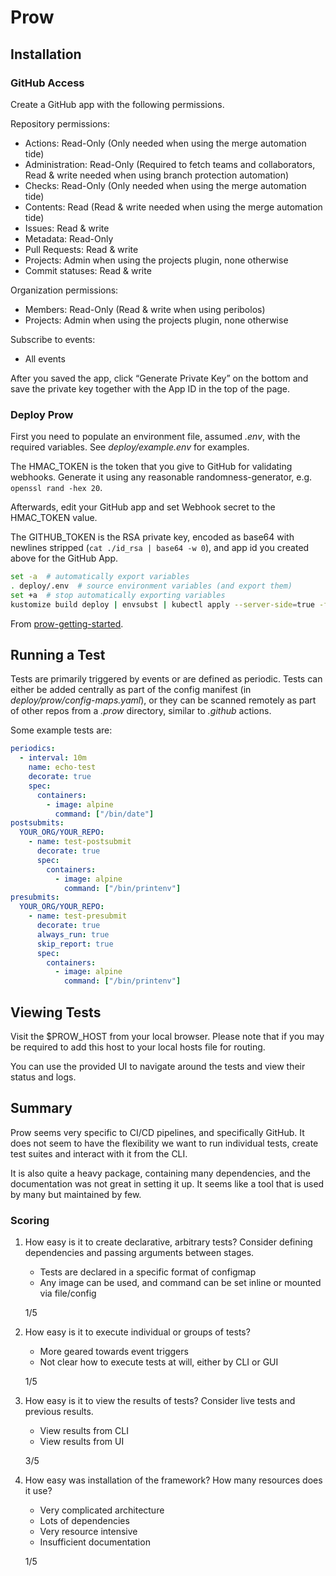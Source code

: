# Prow

## Installation

### GitHub Access

Create a GitHub app with the following permissions.

Repository permissions:

- Actions: Read-Only (Only needed when using the merge automation tide)
- Administration: Read-Only (Required to fetch teams and collaborators, Read & write needed when using branch protection automation)
- Checks: Read-Only (Only needed when using the merge automation tide)
- Contents: Read (Read & write needed when using the merge automation tide)
- Issues: Read & write
- Metadata: Read-Only
- Pull Requests: Read & write
- Projects: Admin when using the projects plugin, none otherwise
- Commit statuses: Read & write

Organization permissions:

- Members: Read-Only (Read & write when using peribolos)
- Projects: Admin when using the projects plugin, none otherwise

Subscribe to events:

- All events

After you saved the app, click “Generate Private Key” on the bottom and save the private key together with the App ID in the top of the page.

### Deploy Prow

First you need to populate an environment file, assumed _.env_, with the required variables. See _deploy/example.env_ for examples.

The HMAC_TOKEN is the token that you give to GitHub for validating webhooks. Generate it using any reasonable randomness-generator, e.g. `openssl rand -hex 20`.

Afterwards, edit your GitHub app and set Webhook secret to the HMAC_TOKEN value.

The GITHUB_TOKEN is the RSA private key, encoded as base64 with newlines stripped (`cat ./id_rsa | base64 -w 0`), and app id you created above for the GitHub App.

```bash
set -a  # automatically export variables
. deploy/.env  # source environment variables (and export them)
set +a  # stop automatically exporting variables
kustomize build deploy | envsubst | kubectl apply --server-side=true -f -  # substitute templated environment vars and apply manifests
```

From [prow-getting-started](https://docs.prow.k8s.io/docs/getting-started-deploy/).

## Running a Test

Tests are primarily triggered by events or are defined as periodic. Tests can either be added centrally as part of the config manifest (in _deploy/prow/config-maps.yaml_), or they can be scanned remotely as part of other repos from a _.prow_ directory, similar to _.github_ actions.

Some example tests are:

```yaml
periodics:
  - interval: 10m
    name: echo-test
    decorate: true
    spec:
      containers:
        - image: alpine
          command: ["/bin/date"]
postsubmits:
  YOUR_ORG/YOUR_REPO:
    - name: test-postsubmit
      decorate: true
      spec:
        containers:
          - image: alpine
            command: ["/bin/printenv"]
presubmits:
  YOUR_ORG/YOUR_REPO:
    - name: test-presubmit
      decorate: true
      always_run: true
      skip_report: true
      spec:
        containers:
          - image: alpine
            command: ["/bin/printenv"]
```

## Viewing Tests

Visit the $PROW_HOST from your local browser. Please note that if you may be required to add this host to your local hosts file for routing.

You can use the provided UI to navigate around the tests and view their status and logs.

## Summary

Prow seems very specific to CI/CD pipelines, and specifically GitHub. It does not seem to have the flexibility we want to run individual tests, create test suites and interact with it from the CLI.

It is also quite a heavy package, containing many dependencies, and the documentation was not great in setting it up. It seems like a tool that is used by many but maintained by few.

### Scoring

1. How easy is it to create declarative, arbitrary tests? Consider defining dependencies and passing arguments between stages.

   - Tests are declared in a specific format of configmap
   - Any image can be used, and command can be set inline or mounted via file/config

   1/5

2. How easy is it to execute individual or groups of tests?

   - More geared towards event triggers
   - Not clear how to execute tests at will, either by CLI or GUI

   1/5

3. How easy is it to view the results of tests? Consider live tests and previous results.

   - View results from CLI
   - View results from UI

   3/5

4. How easy was installation of the framework? How many resources does it use?

   - Very complicated architecture
   - Lots of dependencies
   - Very resource intensive
   - Insufficient documentation

   1/5
